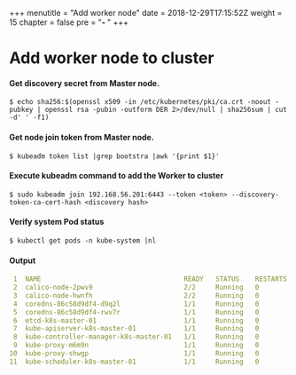 +++
menutitle = "Add worker node"
date = 2018-12-29T17:15:52Z
weight = 15
chapter = false
pre = "<b>- </b>"
+++

# Add worker node to cluster

#### Get discovery secret from Master node.
```shell
$ echo sha256:$(openssl x509 -in /etc/kubernetes/pki/ca.crt -noout -pubkey | openssl rsa -pubin -outform DER 2>/dev/null | sha256sum | cut -d' ' -f1)
```

#### Get node join token from Master node.
```shell
$ kubeadm token list |grep bootstra |awk '{print $1}'
```

#### Execute kubeadm command to add the Worker to cluster
```shell
$ sudo kubeadm join 192.168.56.201:6443 --token <token> --discovery-token-ca-cert-hash <discovery hash>
```

#### Verify system Pod status
```shell
$ kubectl get pods -n kube-system |nl
```

#### Output
```yaml
 1  NAME                                    READY   STATUS    RESTARTS   AGE
 2  calico-node-2pwv9                       2/2     Running   0          20m
 3  calico-node-hwnfh                       2/2     Running   0          19m
 4  coredns-86c58d9df4-d9q2l                1/1     Running   0          21m
 5  coredns-86c58d9df4-rwv7r                1/1     Running   0          21m
 6  etcd-k8s-master-01                      1/1     Running   0          20m
 7  kube-apiserver-k8s-master-01            1/1     Running   0          20m
 8  kube-controller-manager-k8s-master-01   1/1     Running   0          20m
 9  kube-proxy-m6m9n                        1/1     Running   0          21m
10  kube-proxy-shwgp                        1/1     Running   0          19m
11  kube-scheduler-k8s-master-01            1/1     Running   0          20m
```
